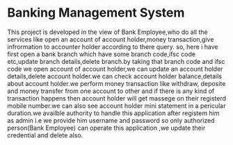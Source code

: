 # Banking Management System
 This project is developed in the view of Bank Employee,who do all the services like open an account of account holder,money transaction,give infrormation to accounter holder according to there query.
 so, here i have first open a bank branch which have some branch code,ifsc code etc,update branch details,delete branch.by taking that branch code and ifsc code we open account of account holder,we can update an account holder details,delete account holder.we can check account holder balance,details about account holder.we perform money transaction like withdraw, deposite and money transfer from one account to other and if there is any kind of transaction happens then account holder will get massege on their registerd mobile number.we can also see account holder mini statement in a pericular duration.we availble authority to handle this application after registem him as admin i.e we provide him username and password so only authorized person(Bank Employee) can operate this application ,we update their credential and delete also.  
